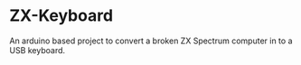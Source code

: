 ZX-Keyboard
===========

An arduino based project to convert a broken ZX Spectrum computer in to a USB keyboard.
